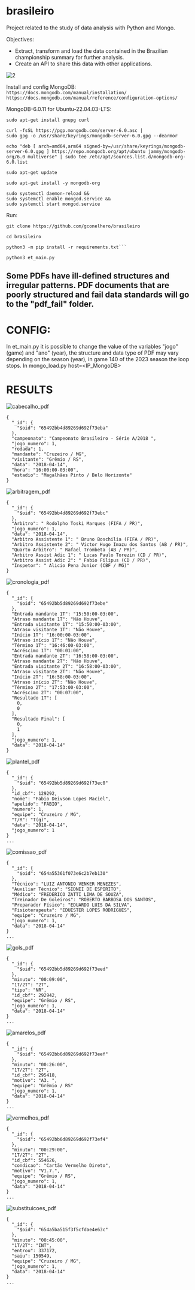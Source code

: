 # brasileiro
Project related to the study of data analysis with Python and Mongo.

Objectives:
* Extract, transform and load the data contained in the Brazilian championship summary for further analysis.
* Create an API to share this data with other applications.

![2](https://github.com/gconelhero/brasileiro/assets/26088216/3ecf6a2f-5b07-4373-b933-8948e760b7f0)

Install and config MongoDB:<br>
`https://docs.mongodb.com/manual/installation/`<br>
`https://docs.mongodb.com/manual/reference/configuration-options/`<br>

MongoDB-6.0.11 for Ubuntu-22.04.03-LTS:
```
sudo apt-get install gnupg curl
```
```
curl -fsSL https://pgp.mongodb.com/server-6.0.asc |
sudo gpg -o /usr/share/keyrings/mongodb-server-6.0.gpg --dearmor
```
```
echo "deb [ arch=amd64,arm64 signed-by=/usr/share/keyrings/mongodb-server-6.0.gpg ] https://repo.mongodb.org/apt/ubuntu jammy/mongodb-org/6.0 multiverse" | sudo tee /etc/apt/sources.list.d/mongodb-org-6.0.list
```
```
sudo apt-get update
```
```
sudo apt-get install -y mongodb-org
```
```
sudo systemctl daemon-reload &&
sudo systemctl enable mongod.service &&
sudo systemctl start mongod.service
```

Run:<br>
```
git clone https://github.com/gconelhero/brasileiro
```
```
cd brasileiro
```
```
python3 -m pip install -r requirements.txt```
```
```
python3 et_main.py
```

## Some PDFs have ill-defined structures and irregular patterns. PDF documents that are poorly structured and fail data standards will go to the "pdf_fail" folder.

# CONFIG:
In et_main.py it is possible to change the value of the variables "jogo" (game) and "ano" (year), the structure and data type of PDF may vary depending on the season (year), in game 140 of the 2023 season the loop stops.
In mongo_load.py host=<IP_MongoDB>

# RESULTS
![cabecalho_pdf](https://github.com/gconelhero/brasileiro/assets/26088216/5ea5d325-3b7c-4341-8362-7ed69d79f102)
```
{
  "_id": {
    "$oid": "65492bb4d89269d692f73eba"
  },
  "campeonato": "Campeonato Brasileiro - Série A/2018 ",
  "jogo_numero": 1,
  "rodada": 1,
  "mandante": "Cruzeiro / MG",
  "visitante": "Grêmio / RS",
  "data": "2018-04-14",
  "hora": "16:00:00-03:00",
  "estadio": "Magalhães Pinto / Belo Horizonte"
}
```
![arbitragem_pdf](https://github.com/gconelhero/brasileiro/assets/26088216/af029e3f-c842-45c5-9376-de293c05d013)
```
{
  "_id": {
    "$oid": "65492bb4d89269d692f73ebc"
  },
  "Arbitro": " Rodolpho Toski Marques (FIFA / PR)",
  "jogo_numero": 1,
  "data": "2018-04-14",
  "Arbitro Assistente 1": " Bruno Boschilia (FIFA / PR)",
  "Arbitro Assistente 2": " Victor Hugo Imazu dos Santos (AB / PR)",
  "Quarto Arbitro": " Rafael Trombeta (AB / PR)",
  "Arbitro Assist Adic 1": " Lucas Paulo Torezin (CD / PR)",
  "Arbitro Assist Adic 2": " Fabio Filipus (CD / PR)",
  "Inspetor": " Alicio Pena Junior (CBF / MG)"
}
```

![cronologia_pdf](https://github.com/gconelhero/brasileiro/assets/26088216/fc165508-cffb-4a6a-9667-731391dd06f7)
```
{
  "_id": {
    "$oid": "65492bb5d89269d692f73ebe"
  },
  "Entrada mandante 1T": "15:50:00-03:00",
  "Atraso mandante 1T": "Não Houve",
  "Entrada visitante 1T": "15:50:00-03:00",
  "Atraso visitante 1T": "Não Houve",
  "Início 1T": "16:00:00-03:00",
  "Atraso início 1T": "Não Houve",
  "Término 1T": "16:46:00-03:00",
  "Acréscimo 1T": "00:01:00",
  "Entrada mandante 2T": "16:58:00-03:00",
  "Atraso mandante 2T": "Não Houve",
  "Entrada visitante 2T": "16:58:00-03:00",
  "Atraso visitante 2T": "Não Houve",
  "Início 2T": "16:58:00-03:00",
  "Atraso início 2T": "Não Houve",
  "Término 2T": "17:53:00-03:00",
  "Acréscimo 2T": "00:07:00",
  "Resultado 1T": [
    0,
    0
  ],
  "Resultado Final": [
    0,
    1
  ],
  "jogo_numero": 1,
  "data": "2018-04-14"
}
```

![plantel_pdf](https://github.com/gconelhero/brasileiro/assets/26088216/2a035374-ddb6-4dd1-98a0-cee1926ce6fb)
```
{
  "_id": {
    "$oid": "65492bb5d89269d692f73ec0"
  },
  "id_cbf": 129292,
  "nome": "Fabio Deivson Lopes Maciel",
  "apelido": "FABIO",
  "numero": 1,
  "equipe": "Cruzeiro / MG",
  "T/R": "T(g)",
  "data": "2018-04-14",
  "jogo_numero": 1
}
...
```

![comissao_pdf](https://github.com/gconelhero/brasileiro/assets/26088216/9dfd01ee-a2b6-43f5-8151-91e177424964)
```
{
  "_id": {
    "$oid": "654a55361f073e6c2b7eb130"
  },
  "Técnico": "LUIZ ANTONIO VENKER MENEZES",
  "Auxiliar Técnico": "SIDNEI DE ESPIRITO",
  "Médico": "FREDERICO ZATTI LIMA DE SOUZA",
  "Treinador De Goleiros": "ROBERTO BARBOSA DOS SANTOS",
  "Preparador Físico": "EDUARDO LUIS DA SILVA",
  "Fisioterapeuta": "EDUESTER LOPES RODRIGUES",
  "equipe": "Cruzeiro / MG",
  "jogo_numero": 1,
  "data": "2018-04-14"
}
...
```

![gols_pdf](https://github.com/gconelhero/brasileiro/assets/26088216/5cc06c7f-b328-41ae-8ea7-9229f3134985)
```
{
  "_id": {
    "$oid": "65492bb5d89269d692f73eed"
  },
  "minuto": "00:09:00",
  "1T/2T": "2T",
  "tipo": "NR", 
  "id_cbf": 292942,
  "equipe": "Grêmio / RS",
  "jogo_numero": 1,
  "data": "2018-04-14"
}
...
```

![amarelos_pdf](https://github.com/gconelhero/brasileiro/assets/26088216/1237fd23-8a3f-4d4c-aeaf-06d6f71807e3)
```
{
  "_id": {
    "$oid": "65492bb6d89269d692f73eef"
  },
  "minuto": "00:26:00",
  "1T/2T": "2T",
  "id_cbf": 295418,
  "motivo": "A3. ",
  "equipe": "Grêmio / RS"
  "jogo_numero": 1,
  "data": "2018-04-14"
}
...
```

![vermelhos_pdf](https://github.com/gconelhero/brasileiro/assets/26088216/717274b4-2c67-4696-b1c7-2d883d2c5709)
```
{
  "_id": {
    "$oid": "65492bb6d89269d692f73ef4"
  },
  "minuto": "00:29:00",
  "1T/2T": "2T",
  "id_cbf": 554626,
  "condicao": "Cartão Vermelho Direto",
  "motivo": "V1.7.",
  "equipe": "Grêmio / RS",
  "jogo_numero": 1,
  "data": "2018-04-14"
}
...
```

![substituicoes_pdf](https://github.com/gconelhero/brasileiro/assets/26088216/5e771543-60a7-43e0-be01-b47ab9939d8d)
```
{
  "_id": {
    "$oid": "654a5ba515f3f5cfdae4e63c"
  },
  "minuto": "00:45:00",
  "1T/2T": "INT",
  "entrou": 337172,
  "saiu": 150549,
  "equipe": "Cruzeiro / MG",
  "jogo_numero": 1,
  "data": "2018-04-14"
}
...
```
